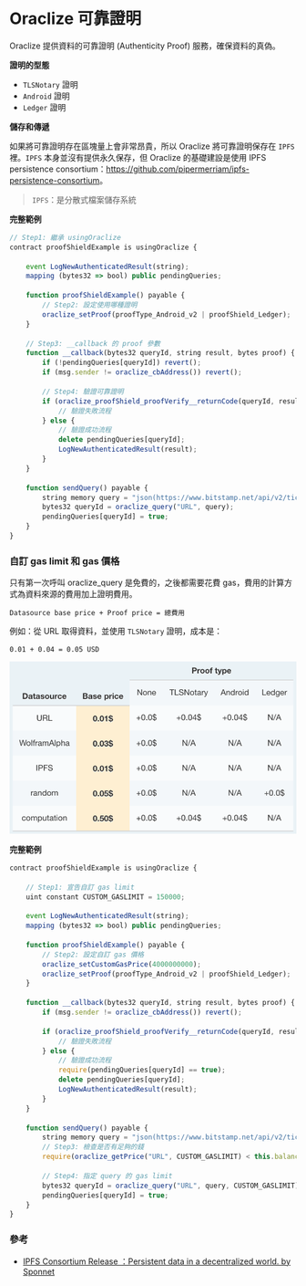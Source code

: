 # Oraclize 可靠證明

Oraclize 提供資料的可靠證明 (Authenticity Proof) 服務，確保資料的真偽。

**證明的型態**

* `TLSNotary` 證明
* `Android` 證明
* `Ledger` 證明

**儲存和傳遞**

如果將可靠證明存在區塊量上會非常昂貴，所以 Oraclize 將可靠證明保存在 `IPFS` 裡。`IPFS` 本身並沒有提供永久保存，但 Oraclize 的基礎建設是使用 IPFS persistence consortium：<https://github.com/pipermerriam/ipfs-persistence-consortium>。

> `IPFS`：是分散式檔案儲存系統

**完整範例**

```js
// Step1: 繼承 usingOraclize
contract proofShieldExample is usingOraclize {

    event LogNewAuthenticatedResult(string);
    mapping (bytes32 => bool) public pendingQueries;

    function proofShieldExample() payable {
        // Step2: 設定使用哪種證明
        oraclize_setProof(proofType_Android_v2 | proofShield_Ledger);
    }

    // Step3: __callback 的 proof 參數
    function __callback(bytes32 queryId, string result, bytes proof) {
        if (!pendingQueries[queryId]) revert();
        if (msg.sender != oraclize_cbAddress()) revert();

        // Step4: 驗證可靠證明
        if (oraclize_proofShield_proofVerify__returnCode(queryId, result, proof) != 0) {
            // 驗證失敗流程
        } else {
            // 驗證成功流程
            delete pendingQueries[queryId];
            LogNewAuthenticatedResult(result);
        }
    }

    function sendQuery() payable {
        string memory query = "json(https://www.bitstamp.net/api/v2/ticker/ethusd/).last";
        bytes32 queryId = oraclize_query("URL", query);
        pendingQueries[queryId] = true;
    }
}
```

### 自訂 gas limit 和 gas 價格

只有第一次呼叫 oraclize_query 是免費的，之後都需要花費 gas，費用的計算方式為資料來源的費用加上證明費用。

```
Datasource base price + Proof price = 總費用
```

例如：從 URL 取得資料，並使用 `TLSNotary` 證明，成本是：

```
0.01 + 0.04 = 0.05 USD
```

![](assets/oraclize/price.png)

**完整範例**

```js
contract proofShieldExample is usingOraclize {

    // Step1: 宣告自訂 gas limit
    uint constant CUSTOM_GASLIMIT = 150000;

    event LogNewAuthenticatedResult(string);
    mapping (bytes32 => bool) public pendingQueries;

    function proofShieldExample() payable {
        // Step2: 設定自訂 gas 價格
        oraclize_setCustomGasPrice(4000000000);
        oraclize_setProof(proofType_Android_v2 | proofShield_Ledger);
    }

    function __callback(bytes32 queryId, string result, bytes proof) {
        if (msg.sender != oraclize_cbAddress()) revert();

        if (oraclize_proofShield_proofVerify__returnCode(queryId, result, proof) != 0) {
            // 驗證失敗流程
        } else {
            // 驗證成功流程
            require(pendingQueries[queryId] == true);
            delete pendingQueries[queryId];
            LogNewAuthenticatedResult(result);
        }
    }

    function sendQuery() payable {
        string memory query = "json(https://www.bitstamp.net/api/v2/ticker/ethusd/).last";
        // Step3: 檢查是否有足夠的錢
        require(oraclize_getPrice("URL", CUSTOM_GASLIMIT) < this.balance), "not enough money");

        // Step4: 指定 query 的 gas limit
        bytes32 queryId = oraclize_query("URL", query, CUSTOM_GASLIMIT);
        pendingQueries[queryId] = true;
    }
}
```

### 參考

* [IPFS Consortium Release ：Persistent data in a decentralized world. by Sponnet](https://press.swarm.city/ipfs-consortium-release-6907f0b55bbf)